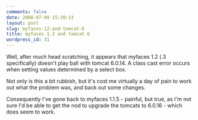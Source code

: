 ```yaml
---
comments: false
date: 2008-07-09 15:39:13
layout: post
slug: myfaces-12-and-tomcat-6
title: myfaces 1.2 and tomcat 6
wordpress_id: 31
---
```


Well, after much head scratching, it appears that myfaces 1.2 (.3 specifically) doesn't play ball with tomcat 6.0.14. A class cast error occurs when setting values determined by a select box.

Not only is this a bit rubbish, but it's cost me virtually a day of pain to work out what the problem was, and back out some changes.

Consequently I've gone back to myfaces 1.1.5 - painful, but true, as I'm not sure I'd be able to get the nod to upgrade the tomcats to 6.0.16 - which does seem to work.
